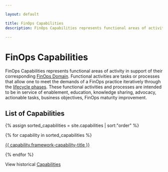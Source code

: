 ```yaml
---

layout: default

title: FinOps Capabilities
description: FinOps Capabilities represents functional areas of activity in support of their corresponding FinOps Domains.

---
```


# FinOps Capabilities

FinOps Capabilities represents functional areas of activity in support of their corresponding [FinOps Domain](/framework/domains/). Functional activities are tasks or processes that allow one to meet the demands of a FinOps practice iteratively through the [lifecycle phases](/framework/phases/). These functional activities and processes are intended to be in service of enablement, education, knowledge sharing, advocacy, actionable tasks, business objectives, FinOps maturity improvement.

## List of Capabilities



{% assign sorted_capabilities = site.capabilities | sort:"order" %}

{% for capability in sorted_capabilities %}

<a class="text-lg hover:text-green-500 transition-colors duration-200 p-4" href="{{ capability.url }}">{{ capability.framework-capability-title }}</a>

{% endfor %}


View historical [Capabilities](/framework/archive/v0.1/)
